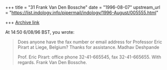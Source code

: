 +++
title = "31 Frank Van Den Bossche"
date = "1996-08-07"
upstream_url = "https://list.indology.info/pipermail/indology/1996-August/005555.html"

+++
[Archive link](https://list.indology.info/pipermail/indology/1996-August/005555.html)

At 14:50 6/08/96 BST, you wrote:
>Does anyone have the fax number or email address for Professor Eric 
>Pirart at Liege, Belgium?  Thanks for assistance.
>	Madhav Deshpande
>
>Prof. Eric Pirart: office phone 32-41-665545, fax 32-41-665655. With regards.
Frank Van Den Bossche.
>





